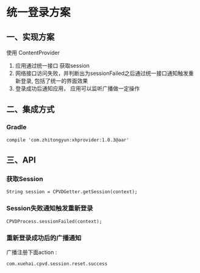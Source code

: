 <!--![image](/Users/zaze/Documents/xuehai/documents/unify_login/resource/Untitled.jpg)

-->

#  统一登录方案

## 一、实现方案

使用 ContentProvider

1. 应用通过统一接口 获取session
2. 网络接口访问失败，并判断出为sessionFailed之后通过统一接口通知触发重新登录, 包括了统一的界面效果
3. 登录成功后通知应用， 应用可以监听广播做一定操作


## 二、集成方式

### Gradle

```
compile 'com.zhitongyun:xhprovider:1.0.3@aar'
```
	
## 三、API

### 获取Session

```
String session = CPVDGetter.getSession(context);

```


### Session失败通知触发重新登录

```
CPVDProcess.sessionFailed(context);

```

### 重新登录成功后的广播通知

广播注册下面action :

```
com.xuehai.cpvd.session.reset.success

```






